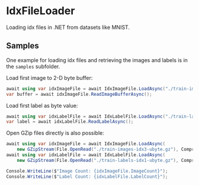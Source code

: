 # IdxFileLoader
Loading idx files in .NET from datasets like MNIST.

## Samples

One example for loading idx files and retrieving the images and labels is in the `samples` subfolder.

Load first image to 2-D byte buffer:
```csharp
await using var idxImageFile = await IdxImageFile.LoadAsync("./train-images.idx3-ubyte");
var buffer = await idxImageFile.ReadImageBufferAsync();
```

Load first label as byte value:
```csharp
await using var idxLabelFile = await IdxLabelFile.LoadAsync("./train-labels.idx1-ubyte");
var label = await idxLabelFile.ReadLabelAsync();
```

Open GZip files directly is also possible:
```csharp
await using var idxImageFile = await IdxImageFile.LoadAsync(
    new GZipStream(File.OpenRead("./train-images-idx3-ubyte.gz"), CompressionMode.Decompress));
await using var idxLabelFile = await IdxLabelFile.LoadAsync(
    new GZipStream(File.OpenRead("./train-labels-idx1-ubyte.gz"), CompressionMode.Decompress));

Console.WriteLine($"Image Count: {idxImageFile.ImageCount}");
Console.WriteLine($"Label Count: {idxLabelFile.LabelCount}");
```
